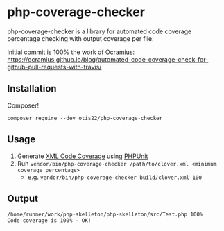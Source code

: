 # php-coverage-checker

php-coverage-checker is a library for automated code coverage percentage checking with output coverage per file.

Initial commit is 100% the work of [Ocramius](https://github.com/ocramius): https://ocramius.github.io/blog/automated-code-coverage-check-for-github-pull-requests-with-travis/

## Installation

Composer!

`composer require --dev otis22/php-coverage-checker`

## Usage

1. Generate [XML Code Coverage](https://phpunit.de/manual/current/en/logging.html#logging.codecoverage.xml) using [PHPUnit](https://phpunit.de/manual/current/en/appendixes.configuration.html#appendixes.configuration.logging)
1. Run `vendor/bin/php-coverage-checker /path/to/clover.xml <minimum coverage percentage>`
    * e.g. `vendor/bin/php-coverage-checker build/clover.xml 100`

## Output

```
/home/runner/work/php-skelleton/php-skelleton/src/Test.php 100%
Code coverage is 100% - OK!
```
